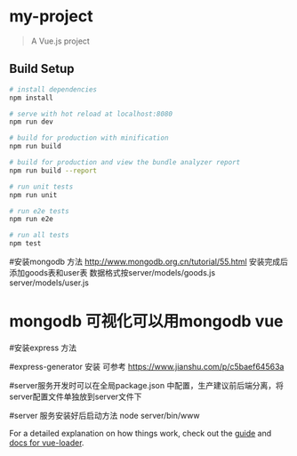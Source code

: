 # my-project

> A Vue.js project

## Build Setup

``` bash
# install dependencies
npm install

# serve with hot reload at localhost:8080
npm run dev

# build for production with minification
npm run build

# build for production and view the bundle analyzer report
npm run build --report

# run unit tests
npm run unit

# run e2e tests
npm run e2e

# run all tests
npm test
```

#安装mongodb 方法 http://www.mongodb.org.cn/tutorial/55.html
安装完成后添加goods表和user表
数据格式按server/models/goods.js server/models/user.js

# mongodb 可视化可以用mongodb vue

#安装express 方法

#express-generator 
安装 可参考 https://www.jianshu.com/p/c5baef64563a

#server服务开发时可以在全局package.json 中配置，生产建议前后端分离，将server配置文件单独放到server文件下

#server 服务安装好后启动方法
node server/bin/www



For a detailed explanation on how things work, check out the [guide](http://vuejs-templates.github.io/webpack/) and [docs for vue-loader](http://vuejs.github.io/vue-loader).
